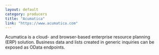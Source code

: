 ```yaml
---
layout: default
category: producers
title: "Acumatica"
link: "https://www.acumatica.com"
---
```

Acumatica is a cloud- and browser-based enterprise resource planning (ERP) solution. Business data and lists created in generic inquiries can be exposed as OData endpoints.

